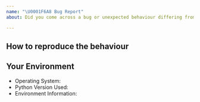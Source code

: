 ```yaml
---
name: "\U0001F6A8 Bug Report"
about: Did you come across a bug or unexpected behaviour differing from the docs?

---
```


## How to reproduce the behaviour
<!-- Include a code example or the steps that led to the problem. Please try to be as specific as possible. -->

## Your Environment
* Operating System:
* Python Version Used:
* Environment Information: